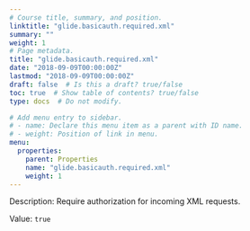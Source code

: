 ```yaml
---
# Course title, summary, and position.
linktitle: "glide.basicauth.required.xml"
summary: ""
weight: 1
# Page metadata.
title: "glide.basicauth.required.xml"
date: "2018-09-09T00:00:00Z"
lastmod: "2018-09-09T00:00:00Z"
draft: false  # Is this a draft? true/false
toc: true  # Show table of contents? true/false
type: docs  # Do not modify.

# Add menu entry to sidebar.
# - name: Declare this menu item as a parent with ID name.
# - weight: Position of link in menu.
menu:
  properties:
    parent: Properties
    name: "glide.basicauth.required.xml"
    weight: 1
---
```


Description: Require authorization for incoming XML requests.


Value: `true`